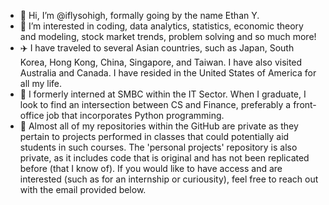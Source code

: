 - 👋 Hi, I’m @iflysohigh, formally going by the name Ethan Y.
- 👀 I’m interested in coding, data analytics, statistics, economic theory and modeling, stock market trends, problem solving and so much more! 
- ✈️ I have traveled to several Asian countries, such as Japan, South Korea, Hong Kong, China, Singapore, and Taiwan. I have also visited Australia and Canada. I have resided in the United States of America for all my life.
- 📖 I formerly interned at SMBC within the IT Sector. When I graduate, I look to find an intersection between CS and Finance, preferably a front-office job that incorporates Python programming. 
- 🔐 Almost all of my repositories within the GitHub are private as they pertain to projects performed in classes that could potentially aid students in such courses. The 'personal projects' repository is also private, as it includes code that is original and has not been replicated before (that I know of). If you would like to have access and are interested (such as for an internship or curiousity), feel free to reach out with the email provided below.

<!---
iflysohigh/iflysohigh is a ✨ special ✨ repository because its `README.md` (this file) appears on your GitHub profile.
You can click the Preview link to take a look at your changes.
--->
